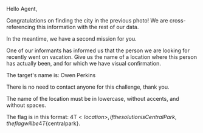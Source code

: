Hello Agent,

Congratulations on finding the city in the previous photo!
We are cross-referencing this information with the rest of our data.

In the meantime, we have a second mission for you.

One of our informants has informed us that the person we are looking for recently went on vacation.
Give us the name of a location where this person has actually been, and for which we have visual confirmation.

The target's name is: Owen Perkins

There is no need to contact anyone for this challenge, thank you.

The name of the location must be in lowercase, without accents, and without spaces.

The flag is in this format: 4T${<location>}, if the solution is Central Park, the flag will be 4T${centralpark}.
